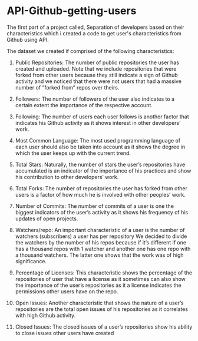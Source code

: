 # API-Github-getting-users
The first part of a project called, Separation of developers based on their characteristics which i created a code to get user's characteristics from Github using API.

The dataset we created if comprised of the following
characteristics:

1) Public Repositories: The number of public repositories
the user has created and uploaded. Note that we include
repositories that were forked from other users because they still
indicate a sign of Github activity and we noticed that there
were not users that had a massive number of “forked from”
repos over theirs.

2) Followers: The number of followers of the user also
indicates to a certain extent the importance of the respective
account.

3) Following: The number of users each user follows is
another factor that indicates his Github activity as it shows
interest in other developers’ work.

4) Most Common Language: The most used programming
language of each user should also be taken into account as it
shows the degree in which the user keeps up with the current
trend.

5) Total Stars: Naturally, the number of stars the user’s
repositories have accumulated is an indicator of the importance
of his practices and show his contribution to other developers’
work.

6) Total Forks: The number of repositories the user has
forked from other users is a factor of how much he is involved
with other peoples’ work.

7) Number of Commits: The number of commits of a user is
one the biggest indicators of the user’s activity as it shows his
frequency of his updates of open projects.

8) Watchers/repo: An important characteristic of a user is
the number of watchers (subscribers) a user has per repository
We decided to divide the watchers by the number of his repos
because if it’s different if one has a thousand repos with 1
watcher and another one has one repo with a thousand
watchers. The latter one shows that the work was of high
significance.

9) Percentage of Licenses: This characteristic shows the
percentage of the repositories of user that have a license as it
sometimes can also show the importance of the user’s
repositories as it a license indicates the permissions other users
have on the repo.

10) Open Issues: Another characteristic that shows the
nature of a user’s repositories are the total open issues of his
repositories as it correlates with high Github activity.

11) Closed Issues: The closed issues of a user’s repositories
show his ability to close issues other users have created
